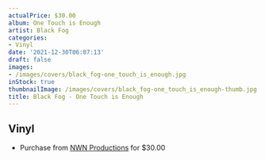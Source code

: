 ```yaml
---
actualPrice: $30.00
album: One Touch is Enough
artist: Black Fog
categories:
- Vinyl
date: '2021-12-30T06:07:13'
draft: false
images:
- /images/covers/black_fog-one_touch_is_enough.jpg
inStock: true
thumbnailImage: /images/covers/black_fog-one_touch_is_enough-thumb.jpg
title: Black Fog - One Touch is Enough
---
```


## Vinyl
* Purchase from [NWN Productions](http://shop.nwnprod.com/index.php?route=product/product&path=75&product_id=20086&sort=pd.name&order=ASC) for $30.00
